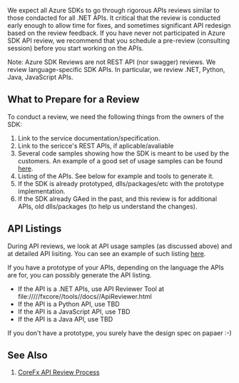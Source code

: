 We expect all Azure SDKs to go through rigorous APIs reviews similar to those condacted for all .NET APIs. 
It critical that the review is conducted early enough to allow time for fixes,
and sometimes significant API redesign based on the review feedback. 
If you have never not participated in Azure SDK API review, 
we recommend that you schedule a pre-review (consulting session) before you start working on the APIs. 

Note: Azure SDK Reviews are not REST API (nor swagger) reviews. We review language-specific SDK APIs.
In particular, we review .NET, Python, Java, JavaScript APIs.

## What to Prepare for a Review
To conduct a review, we need the following things from the owners of the SDK:
1. Link to the service documentation/specification.
2. Link to the sericce's REST APIs, if aplicable/avaliable
3. Several code samples showing how the SDK is meant to be used by the customers. An example of a good set of usage samples can be found [here](https://github.com/dotnet/corefx/issues/32588).
4. Listing of the APIs. See below for example and tools to generate it.
5. If the SDK is already prototyped, dlls/packages/etc with the prototype implementation.
6. If the SDK already GAed in the past, and this review is for additional APIs, old dlls/packages (to help us understand the changes).

## API Listings
During API reviews, we look at API usage samples (as discussed above) and at detailed API lisiting. 
You can see an example of such listing [here](https://github.com/Azure/azure-sdk/blob/master/docs/design/APIListingExampleDotNet.md).

If you have a prototype of your APIs, depending on the language the APIs are for, you can possibly generate the API listing.

- If the API is a .NET APIs, use API Reviewer Tool at file://///fxcore//tools//docs//ApiReviewer.html
- If the API is a Python API, use TBD
- If the API is a JavaScript API, use TBD
- If the API is a Java API, use TBD

If you don't have a prototype, you surely have the design spec on papaer :-)

## See Also
1. [CoreFx API Review Process](https://github.com/dotnet/corefx/blob/master/Documentation/project-docs/api-review-process.md)
